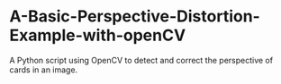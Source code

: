 # A-Basic-Perspective-Distortion-Example-with-openCV
A Python script using OpenCV to detect and correct the perspective of cards in an image.
